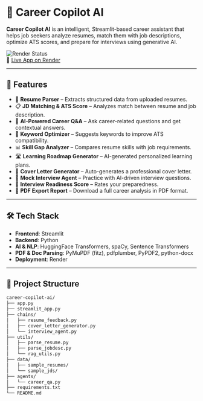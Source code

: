 # 🚀 Career Copilot AI

**Career Copilot AI** is an intelligent, Streamlit-based career assistant that helps job seekers analyze resumes, match them with job descriptions, optimize ATS scores, and prepare for interviews using generative AI.

![Render Status](https://img.shields.io/badge/Deployed-Live-green)  
🔗 [Live App on Render](https://career-copilot-ai-1.onrender.com)

---

## 🎯 Features

- 📄 **Resume Parser** – Extracts structured data from uploaded resumes.
- 📋 **JD Matching & ATS Score** – Analyzes match between resume and job description.
- 🧠 **AI-Powered Career Q&A** – Ask career-related questions and get contextual answers.
- 🧰 **Keyword Optimizer** – Suggests keywords to improve ATS compatibility.
- 📊 **Skill Gap Analyzer** – Compares resume skills with job requirements.
- 🛣️ **Learning Roadmap Generator** – AI-generated personalized learning plans.
- 💼 **Cover Letter Generator** – Auto-generates a professional cover letter.
- 🎤 **Mock Interview Agent** – Practice with AI-driven interview questions.
- 📝 **Interview Readiness Score** – Rates your preparedness.
- 📎 **PDF Export Report** – Download a full career analysis in PDF format.

---

## 🛠️ Tech Stack

- **Frontend**: Streamlit
- **Backend**: Python
- **AI & NLP**: HuggingFace Transformers, spaCy, Sentence Transformers
- **PDF & Doc Parsing**: PyMuPDF (fitz), pdfplumber, PyPDF2, python-docx
- **Deployment**: Render

---

## 📂 Project Structure

```bash
career-copilot-ai/
├── app.py
├── streamlit_app.py
├── chains/
│   ├── resume_feedback.py
│   ├── cover_letter_generator.py
│   └── interview_agent.py
├── utils/
│   ├── parse_resume.py
│   ├── parse_jobdesc.py
│   └── rag_utils.py
├── data/
│   ├── sample_resumes/
│   └── sample_jds/
├── agents/
│   └── career_qa.py
├── requirements.txt
└── README.md
